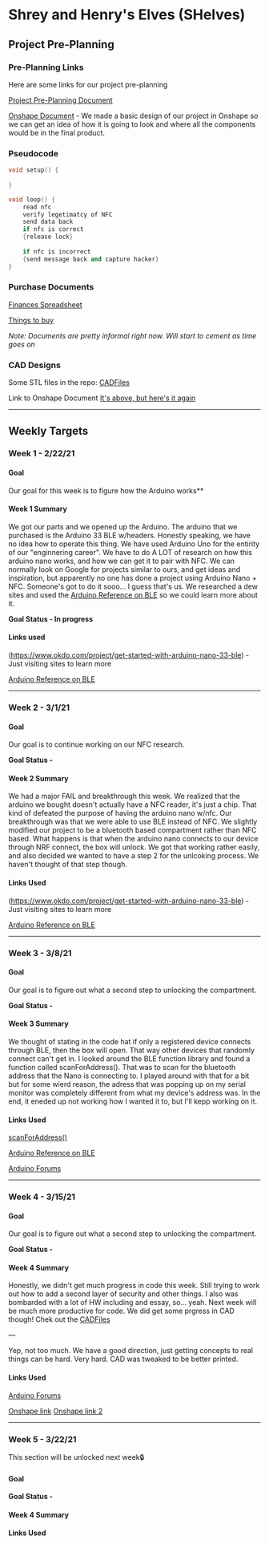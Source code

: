 # Shrey and Henry's Elves (SHelves)

## Project Pre-Planning

### Pre-Planning Links

Here are some links for our project pre-planning

[Project Pre-Planning Document](https://docs.google.com/document/d/1n7HKKgamwmxf23o07j7cTV_iTXT8w2us0Eivl7ezHLk/edit)

[Onshape Document](https://cvilleschools.onshape.com/documents/396c4bae165363b393b80903/w/f6e132cf290feae134ab5437/e/f283a3afb2df00d231ba4060) - We made a basic design of our project in Onshape so we can get an idea of how it is going to look and where all the components would be in the final product.

### Pseudocode

```c++
void setup() {
    
}

void loop() {
    read nfc
    verify legetimatcy of NFC
    send data back
    if nfc is correct
    {release lock}
    
    if nfc is incorrect 
    {send message back and capture hacker}
}
```
### Purchase Documents

[Finances Spreadsheet](https://docs.google.com/spreadsheets/d/1NeZBrL9gGg3-wpjZcSCkW1YLsva8NJrKapRebr1HqUg/edit#gid=0)

[Things to buy](https://docs.google.com/document/d/1pShio0aneYviQ_E5x2Q9ebDooaYmQixlLznzhgxQQnk/edit)

*Note: Documents are pretty informal right now. Will start to cement as time goes on*

### CAD Designs

Some STL files in the repo:
[CADFiles](https://github.com/shrey45/Shrey-and-Henry-s-Elves-SHelves-/tree/main/CADfiles)

Link to Onshape Document
[It's above, but here's it again](#pre-planning-links)

---

## Weekly Targets

### Week 1 - 2/22/21

#### Goal

Our goal for this week is to figure how the Arduino works**

#### Week 1 Summary

We got our parts and we opened up the Arduino. The arduino that we purchased is the Arduino 33 BLE w/headers. Honestly speaking, we have no idea how to operate this thing. We have used Arduino Uno for the entirity of our "enginnering career". We have to do A LOT of research on how this arduino nano works, and how we can get it to pair with NFC. We can normally look on Google for projects similar to ours, and get ideas and inspiration, but apparently no one has done a project using Arduino Nano + NFC. Someone's got to do it sooo... I guess that's us. We researched a dew sites and used the [Arduino Reference on BLE](https://www.arduino.cc/en/Reference/ArduinoBLE) so we could learn more about it. 

**Goal Status - In progress**

#### Links used

(https://www.okdo.com/project/get-started-with-arduino-nano-33-ble) - Just visiting sites to learn more

[Arduino Reference on BLE](https://www.arduino.cc/en/Reference/ArduinoBLE)

---

### Week 2 - 3/1/21

#### Goal

Our goal is to continue working on our NFC research.

**Goal Status -**

#### Week 2 Summary

We had a major FAIL and breakthrough this week. We realized that the arduino we bought doesn't actually have a NFC reader, it's just a chip. That kind of defeated the purpose of having the arduino nano w/nfc. Our breakthrough was that we were able to use BLE instead of NFC. We slightly modified our project to be a bluetooth based compartment rather than NFC based. What happens is that when the arduino nano connects to our device through NRF connect, the box will unlock. We got that working rather easily, and also decided we wanted to have a step 2 for the unlcoking process. We haven't thought of that step though.

#### Links Used

(https://www.okdo.com/project/get-started-with-arduino-nano-33-ble) - Just visiting sites to learn more

[Arduino Reference on BLE](https://www.arduino.cc/en/Reference/ArduinoBLE)

---

### Week 3 - 3/8/21

#### Goal

Our goal is to figure out what a second step to unlocking the compartment.

**Goal Status -**

#### Week 3 Summary

We thought of stating in the code hat if only a registered device connects through BLE, then the box will open. That way other devices that randomly connect can't get in. I looked around the BLE function library and found a function called scanForAddress(). That was to scan for the bluetooth address that the Nano is connecting to. I played around with that for a bit but for some wierd reason, the adress that was popping up on my serial monitor was completely different from what my device's address was. In the end, it eneded up not working how I wanted it to, but I'll kepp working on it.

#### Links Used

[scanForAddress()](https://www.arduino.cc/en/Reference/ArduinoBLEBLEscanForAddress)

[Arduino Reference on BLE](https://www.arduino.cc/en/Reference/ArduinoBLE)

[Arduino Forums](https://forum.arduino.cc/index.php?topic=662680.0)

---

### Week 4 - 3/15/21

#### Goal

Our goal is to figure out what a second step to unlocking the compartment.

**Goal Status -**

#### Week 4 Summary

Honestly, we didn't get much progress in code this week. Still trying to work out how to add a second layer of security and other things. I also was bombarded with a lot of HW including and essay, so... yeah. Next week will be much more productive for code. We did get some prgress in CAD though! Chek out the [CADFiles](https://github.com/shrey45/Shrey-and-Henry-s-Elves-SHelves-/tree/main/CADfiles)

—

Yep, not too much. We have a good direction, just getting concepts to real things can be hard. Very hard. CAD was tweaked to be better printed.

#### Links Used

[Arduino Forums](https://forum.arduino.cc/index.php?topic=662680.0)

[Onshape link](https://cvilleschools.onshape.com/documents/396c4bae165363b393b80903/w/f6e132cf290feae134ab5437/e/29a0a14830e85418dcbea46b)
[Onshape link 2](https://cvilleschools.onshape.com/documents/c71da7297e82db234daa5424/w/67425958a3b815c674c77b8b/e/1645d67e4368d60fb1fd7d67)


---

### Week 5 - 3/22/21

This section will be unlocked next week🔒
#### Goal


**Goal Status -**

#### Week 4 Summary


#### Links Used


